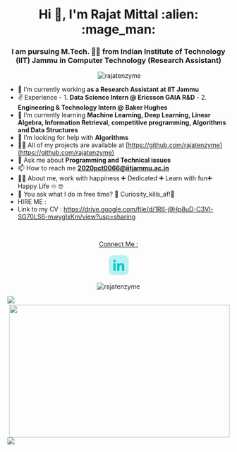 <h1 align="center">Hi 👋, I'm Rajat Mittal :alien: :mage_man:</h1>
<h3 align="center">I am pursuing M.Tech. 👨‍🎓 from Indian Institute of Technology (IIT) Jammu in Computer Technology (Research Assistant)</h3>


<p align="center">
<a href="https://github.com/rajatenzyme"><img src="https://img.shields.io/badge/Rajat-Mittal-brightgreen" alt=""></a>
<img src="https://komarev.com/ghpvc/?username=rajatenzyme" alt="rajatenzyme" />
</p>


- 🔭 I’m currently working **as a Research Assistant at IIT Jammu**
- ✌️ Experience - 1. **Data Science Intern @ Ericsson GAIA R&D**
                - 2. **Engineering & Technology Intern @ Baker Hughes**
- 🌱 I’m currently learning **Machine Learning, Deep Learning, Linear Algebra, Information Retrieval, competitive programming, Algorithms and Data Structures**
- 🤝 I’m looking for help with **Algorithms**
- 👨‍💻 All of my projects are available at [https://github.com/rajatenzyme](https://github.com/rajatenzyme)
- 💬 Ask me about **Programming and Technical issues**
- 📫 How to reach me **2020pct0066@iitjammu.ac.in**
- 👨‍🎓 About me, work with happiness ➕ Dedicated  ➕ Learn with fun➕ Happy Life  ♾️ 🤓
- 🦻 You ask what I do in free time? 🤔 Curiosity_kills_af!🐥
- HIRE ME : 
- Link to my CV : https://drive.google.com/file/d/1R6-j9Hp8uD-C3Vl-SG70LS6-mwygIxKm/view?usp=sharing

<br>
 
 <p align="center">
   <a target= "_blank" href="https://www.linkedin.com/in/rajatenzyme/" alt="LinkedIn">Connect Me : <br><br> <img height='45' src="https://github.com/rajatenzyme/rajatenzyme/blob/master/linkedin.png"></a>
</p>

<p align="center"> <img src="https://github-readme-stats.vercel.app/api?username=rajatenzyme&show_icons=true&theme=synthwave&include_all_commits=true" alt="rajatenzyme" /> </p>
 

<p align="left">
<img height="300px" src="https://github-readme-stats.vercel.app/api/top-langs/?username=rajatenzyme&theme=synthwave">
<img align="right" height="300px" width="500px" src="https://github-readme-streak-stats.herokuapp.com/?user=rajatenzyme&theme=synthwave">
</p>
<img src="https://activity-graph.herokuapp.com/graph?username=rajatenzyme&bg_color=2B213A&color=E5289E&line=DA5B0B&point=E1E8EB">
